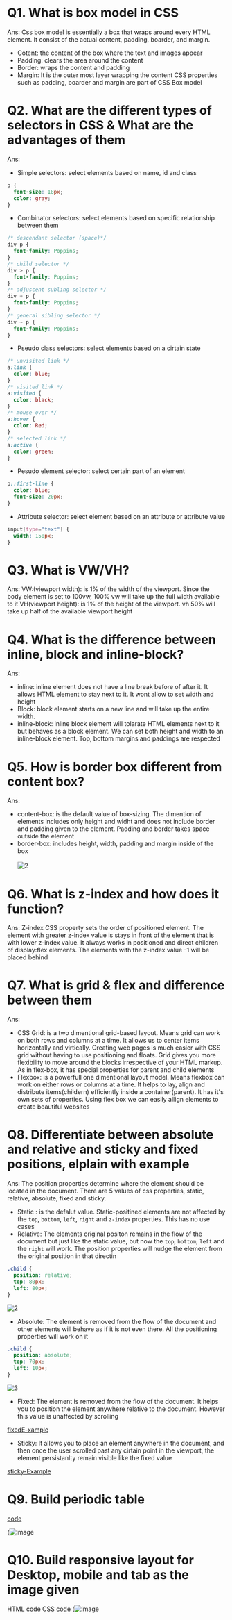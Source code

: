 # Q1. What is box model in CSS

Ans:
Css box model is essentially a box that wraps around every HTML element. It consist of the actual content, padding, boarder, and margin.

- Cotent: the content of the box where the text and images appear
- Padding: clears the area around the content
- Border: wraps the content and padding
- Margin: It is the outer most layer wrapping the content
  CSS properties such as padding, boarder and margin are part of CSS Box model

# Q2. What are the different types of selectors in CSS & What are the advantages of them

Ans:

- Simple selectors: select elements based on name, id and class

```css
p {
  font-size: 18px;
  color: gray;
}
```

- Combinator selectors: select elements based on specific relationship between them

```css
/* descendant selector (space)*/
div p {
  font-family: Poppins;
}
/* child selector */
div > p {
  font-family: Poppins;
}
/* adjuscent subling selector */
div + p {
  font-family: Poppins;
}
/* general sibling selector */
div ~ p {
  font-family: Poppins;
}
```

- Pseudo class selectors: select elements based on a cirtain state

```css
/* unvisited link */
a:link {
  color: blue;
}
/* visited link */
a:visited {
  color: black;
}
/* mouse over */
a:hover {
  color: Red;
}
/* selected link */
a:active {
  color: green;
}
```

- Pesudo element selector: select certain part of an element

```css
p::first-line {
  color: blue;
  font-size: 20px;
}
```

- Attribute selector: select element based on an attribute or attribute value

```css
input[type="text"] {
  width: 150px;
}
```

# Q3. What is VW/VH?

Ans:
VW:(viewport width): is 1% of the width of the viewport. Since the body element is set to 100vw, 100% vw will take up the full width available to it
VH(viewport height): is 1% of the height of the viewport. vh 50% will take up half of the available viewport height

# Q4. What is the difference between inline, block and inline-block?

Ans:

- inline: inline element does not have a line break before of after it. It allows HTML element to stay next to it. It wont allow to set width and height
- Block: block element starts on a new line and will take up the entire width.
- inline-block: inline block element will tolarate HTML elements next to it but behaves as a block element. We can set both height and width to an inline-block element. Top, bottom margins and paddings are respected

# Q5. How is border box different from content box?

Ans:

- content-box: is the default value of box-sizing. The dimention of elements includes only height and widht and does not include border and padding given to the element. Padding and border takes space outside the element
- border-box: includes height, width, padding and margin inside of the box
  <br/>
  <br/>
  ![2](https://github.com/Zareel/PPT-Web-Development-Assignments/assets/110910838/a21ae3c3-61d7-41c4-b487-fa2fcf484a98)

# Q6. What is z-index and how does it function?

Ans:
Z-index CSS property sets the order of positioned element. The element with greater z-index value is stays in front of the element that is with lower z-index value. It always works in positioned and direct children of display:flex elements. The elements with the z-index value -1 will be placed behind

# Q7. What is grid & flex and difference between them

Ans:

- CSS Grid: is a two dimentional grid-based layout. Means grid can work on both rows and columns at a time. It allows us to center items horizontally and virtically. Creating web pages is much easier with CSS grid without having to use positioning and floats. Grid gives you more flexibility to move around the blocks irrespective of your HTML markup. As in flex-box, it has special properties for parent and child elements
- Flexbox: is a powerfull one dimentional layout model. Means flexbox can work on either rows or columns at a time. It helps to lay, align and distribute items(childern) efficiently inside a container(parent). It has it's own sets of properties. Using flex box we can easily allign elements to create beautiful websites

# Q8. Differentiate between absolute and relative and sticky and fixed positions, elplain with example

Ans:
The position properties determine where the element should be located in the document. There are 5 values of css properties, static, relative, absolute, fixed and sticky.

- Static : is the defalut value. Static-positined elements are not affected by the `top`, `bottom`, `left`, `right` and `z-index` properties. This has no use cases
- Relative: The elements original positon remains in the flow of the document but just like the static value, but now the `top`, `bottom`, `left` and the `right` will work. The position properties will nudge the element from the original position in that directin

```css
.child {
  position: relative;
  top: 80px;
  left: 80px;
}
```

![2](https://github.com/Zareel/PlacementAssignment_ZareelKalam/assets/110910838/acbdb356-9c04-478c-8abb-886cb3748afe)

- Absolute: The element is removed from the flow of the document and other elements will behave as if it is not even there. All the positioning properties will work on it

```css
.child {
  position: absolute;
  top: 70px;
  left: 10px;
}
```

![3](https://github.com/Zareel/PlacementAssignment_ZareelKalam/assets/110910838/011141ba-98a1-4238-9ce4-d6e5657498d2)

- Fixed: The element is removed from the flow of the document. It helps you to position the element anywhere relative to the document. However this value is unaffected by scrolling

[fixedE-xample](https://codepen.io/Zareel/pen/abKMZby)

- Sticky: It allows you to place an element anywhere in the document, and then once the user scrolled past any cirtain point in the viewport, the element persistanlty remain visible like the fixed value

[sticky-Example](https://codepen.io/Zareel/pen/BaVbzGj)

# Q9. Build periodic table

[code](https://github.com/Vaibhav832/PPT-Assignment/blob/main/Web%20Development%20Assignments/Assignment%202/perodic_table.html)

(![image](https://github.com/Vaibhav832/PPT-Assignment/assets/81919583/9f6d87b9-467e-4e61-ad5d-8ca829353bfc)

# Q10. Build responsive layout for Desktop, mobile and tab as the image given
HTML
[code](https://github.com/Vaibhav832/PPT-Assignment/blob/main/Web%20Development%20Assignments/Assignment%202/responsive.html)
CSS
[code](https://github.com/Vaibhav832/PPT-Assignment/blob/main/Web%20Development%20Assignments/Assignment%202/style.css)
(![image](https://github.com/Vaibhav832/PPT-Assignment/assets/81919583/cc61c387-a3fd-4fdb-abb9-65f532a01b74)
